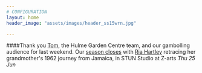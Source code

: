 ```yaml
---
# CONFIGURATION
layout: home
header_image: "assets/images/header_ss15wrn.jpg"

---
```

####Thank you [Tom](/current/2015-springsummer/marshman), the Hulme Garden Centre team, and our gambolling audience for last weekend. Our [season closes](/current/2015-springsummer) with [Ria Hartley](/current/2015-springsummer/hartley) retracing her grandmother's 1962 journey from Jamaica, in STUN Studio at Z-arts *Thu 25 Jun*
